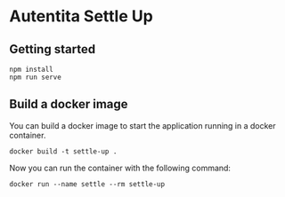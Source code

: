 # Autentita Settle Up

## Getting started

```
npm install
npm run serve
```

## Build a docker image

You can build a docker image to start the application running in a docker container.

```
docker build -t settle-up .
```

Now you can run the container with the following command:

```
docker run --name settle --rm settle-up
```
